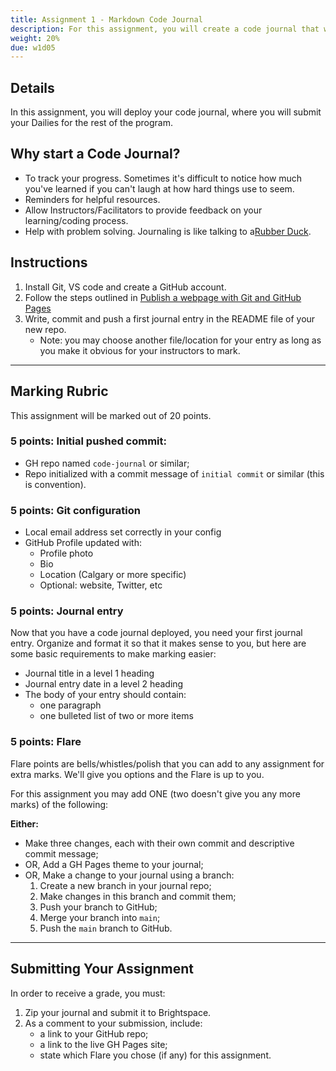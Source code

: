 ```yaml
---
title: Assignment 1 - Markdown Code Journal
description: For this assignment, you will create a code journal that will serve store future journal entries (dailies) for the rest of this program.
weight: 20%
due: w1d05
---
```


## Details
In this assignment, you will deploy your code journal, where you will submit your Dailies for the rest of the program.

## Why start a Code Journal?
- To track your progress. Sometimes it's difficult to notice how much you've learned if you can't laugh at how hard things use to seem.
- Reminders for helpful resources.
- Allow Instructors/Facilitators to provide feedback on your learning/coding process.
- Help with problem solving. Journaling is like talking to a[Rubber Duck](https://rubberduckdebugging.com/).

## Instructions
1. Install Git, VS code and create a GitHub account.
2. Follow the steps outlined in [Publish a webpage with Git and GitHub Pages](https://gist.github.com/acidtone/5d45f96bc11fada75038e552f9ba1a5c)
3. Write, commit and push a first journal entry in the README file of your new repo.
    - Note: you may choose another file/location for your entry as long as you make it obvious for your instructors to mark.

---

## Marking Rubric
This assignment will be marked out of 20 points.

### 5 points: Initial pushed commit: 
- GH repo named `code-journal` or similar;
- Repo initialized with a commit message of `initial commit` or similar (this is convention).

### 5 points: Git configuration
- Local email address set correctly in your config
- GitHub Profile updated with:
  - Profile photo
  - Bio
  - Location (Calgary or more specific)
  - Optional: website, Twitter, etc

### 5 points: Journal entry
Now that you have a code journal deployed, you need your first journal entry. Organize and format it so that it makes sense to you, but here are some basic requirements to make marking easier:
- Journal title in a level 1 heading
- Journal entry date in a level 2 heading
- The body of your entry should contain:
   - one paragraph
   - one bulleted list of two or more items

### 5 points: Flare
Flare points are bells/whistles/polish that you can add to any assignment for extra marks. We'll give you options and the Flare is up to you.

For this assignment you may add ONE (two doesn't give you any more marks) of the following:

**Either:**
- Make three changes, each with their own commit and descriptive commit message;
- OR, Add a GH Pages theme to your journal;
- OR, Make a change to your journal using a branch:
   1. Create a new branch in your journal repo;
   2. Make changes in this branch and commit them;
   3. Push your branch to GitHub;
   4. Merge your branch into `main`;
   5. Push the `main` branch to GitHub.

---

## Submitting Your Assignment
In order to receive a grade, you must:
1. Zip your journal and submit it to Brightspace.
2. As a comment to your submission, include:
      - a link to your GitHub repo;
      - a link to the live GH Pages site;
      - state which Flare you chose (if any) for this assignment.